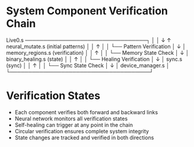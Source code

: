 # System Component Verification Chain

Live0.s ─────────────────────────────────┐
  │                                      │
  ↓                                      ↑
neural_mutate.s (initial patterns)       │
  │  ↑                                   │
  │  └── Pattern Verification           │
  ↓                                      │
memory_regions.s (verification)          │
  │  ↑                                   │
  │  └── Memory State Check             │
  ↓                                      │
binary_healing.s (state)                 │
  │  ↑                                   │
  │  └── Healing Verification           │
  ↓                                      │
sync.s (sync)                           │
  │  ↑                                   │
  │  └── Sync State Check               │
  ↓                                      │
device_manager.s                         │
  └──────────────────────────────────────┘

# Verification States
- Each component verifies both forward and backward links
- Neural network monitors all verification states
- Self-healing can trigger at any point in the chain
- Circular verification ensures complete system integrity
- State changes are tracked and verified in both directions

                  